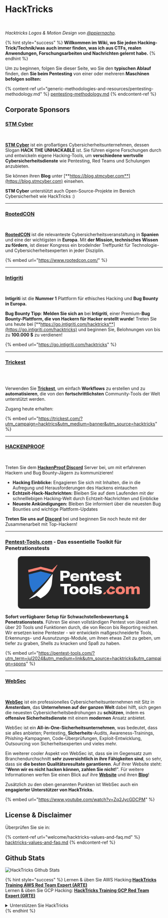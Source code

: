# HackTricks

<figure><img src=".gitbook/assets/hacktricks.gif" alt=""><figcaption></figcaption></figure>

_Hacktricks Logos & Motion Design von_ [_@ppiernacho_](https://www.instagram.com/ppieranacho/)_._

{% hint style="success" %}
**Willkommen im Wiki, wo Sie jeden Hacking-Trick/Technik/was auch immer finden, was ich aus CTFs, realen Anwendungen, Forschungsarbeiten und Nachrichten gelernt habe.**
{% endhint %}

Um zu beginnen, folgen Sie dieser Seite, wo Sie den **typischen Ablauf** finden, den **Sie beim Pentesting** von einer oder mehreren **Maschinen befolgen sollten:**

{% content-ref url="generic-methodologies-and-resources/pentesting-methodology.md" %}
[pentesting-methodology.md](generic-methodologies-and-resources/pentesting-methodology.md)
{% endcontent-ref %}

## Corporate Sponsors

### [STM Cyber](https://www.stmcyber.com)

<figure><img src=".gitbook/assets/stm (1).png" alt=""><figcaption></figcaption></figure>

[**STM Cyber**](https://www.stmcyber.com) ist ein großartiges Cybersicherheitsunternehmen, dessen Slogan **HACK THE UNHACKABLE** ist. Sie führen eigene Forschungen durch und entwickeln eigene Hacking-Tools, um **verschiedene wertvolle Cybersicherheitsdienste** wie Pentesting, Red Teams und Schulungen anzubieten.

Sie können ihren **Blog** unter [**https://blog.stmcyber.com**](https://blog.stmcyber.com) einsehen.

**STM Cyber** unterstützt auch Open-Source-Projekte im Bereich Cybersicherheit wie HackTricks :)

***

### [RootedCON](https://www.rootedcon.com/)

<figure><img src=".gitbook/assets/image (45).png" alt=""><figcaption></figcaption></figure>

[**RootedCON**](https://www.rootedcon.com) ist die relevanteste Cybersicherheitsveranstaltung in **Spanien** und eine der wichtigsten in **Europa**. Mit **der Mission, technisches Wissen zu fördern**, ist dieser Kongress ein brodelnder Treffpunkt für Technologie- und Cybersicherheitsexperten in jeder Disziplin.

{% embed url="https://www.rootedcon.com/" %}

***

### [Intigriti](https://www.intigriti.com)

<figure><img src=".gitbook/assets/image (47).png" alt=""><figcaption></figcaption></figure>

**Intigriti** ist die **Nummer 1** Plattform für ethisches Hacking und **Bug Bounty in Europa.**

**Bug Bounty Tipp**: **Melden Sie sich an** bei **Intigriti**, einer Premium-**Bug Bounty-Plattform, die von Hackern für Hacker erstellt wurde**! Treten Sie uns heute bei [**https://go.intigriti.com/hacktricks**](https://go.intigriti.com/hacktricks) und beginnen Sie, Belohnungen von bis zu **100.000 $** zu verdienen!

{% embed url="https://go.intigriti.com/hacktricks" %}

***

### [Trickest](https://trickest.com/?utm\_campaign=hacktrics\&utm\_medium=banner\&utm\_source=hacktricks)

<figure><img src=".gitbook/assets/image (48).png" alt=""><figcaption></figcaption></figure>

\
Verwenden Sie [**Trickest**](https://trickest.com/?utm\_campaign=hacktrics\&utm\_medium=banner\&utm\_source=hacktricks), um einfach **Workflows** zu erstellen und zu **automatisieren**, die von den **fortschrittlichsten** Community-Tools der Welt unterstützt werden.

Zugang heute erhalten:

{% embed url="https://trickest.com/?utm_campaign=hacktrics&utm_medium=banner&utm_source=hacktricks" %}

***

### [HACKENPROOF](https://bit.ly/3xrrDrL)

<figure><img src=".gitbook/assets/image (50).png" alt=""><figcaption></figcaption></figure>

Treten Sie dem [**HackenProof Discord**](https://discord.com/invite/N3FrSbmwdy) Server bei, um mit erfahrenen Hackern und Bug Bounty-Jägern zu kommunizieren!

* **Hacking Einblicke:** Engagieren Sie sich mit Inhalten, die in die Aufregung und Herausforderungen des Hackens eintauchen
* **Echtzeit-Hack-Nachrichten:** Bleiben Sie auf dem Laufenden mit der schnelllebigen Hacking-Welt durch Echtzeit-Nachrichten und Einblicke
* **Neueste Ankündigungen:** Bleiben Sie informiert über die neuesten Bug Bounties und wichtige Plattform-Updates

**Treten Sie uns auf** [**Discord**](https://discord.com/invite/N3FrSbmwdy) bei und beginnen Sie noch heute mit der Zusammenarbeit mit Top-Hackern!

***

### [Pentest-Tools.com](https://pentest-tools.com/?utm_term=jul2024&utm_medium=link&utm_source=hacktricks&utm_campaign=spons) - Das essentielle Toolkit für Penetrationstests

<figure><img src="/.gitbook/assets/pentest-tools.svg" alt=""><figcaption></figcaption></figure>

**Sofort verfügbarer Setup für Schwachstellenbewertung & Penetrationstests**. Führen Sie einen vollständigen Pentest von überall mit über 20 Tools und Funktionen durch, die von Recon bis Reporting reichen. Wir ersetzen keine Pentester - wir entwickeln maßgeschneiderte Tools, Erkennungs- und Ausnutzungs-Module, um ihnen etwas Zeit zu geben, um tiefer zu graben, Shells zu knacken und Spaß zu haben.

{% embed url="https://pentest-tools.com/?utm_term=jul2024&utm_medium=link&utm_source=hacktricks&utm_campaign=spons" %}

***

### [WebSec](https://websec.nl/)

<figure><img src=".gitbook/assets/websec (1).svg" alt=""><figcaption></figcaption></figure>

[**WebSec**](https://websec.nl) ist ein professionelles Cybersicherheitsunternehmen mit Sitz in **Amsterdam**, das **Unternehmen auf der ganzen Welt** dabei hilft, sich gegen die neuesten Cybersicherheitsbedrohungen zu **schützen**, indem es **offensive Sicherheitsdienste** mit einem **modernen** Ansatz anbietet.

WebSec ist ein **All-in-One-Sicherheitsunternehmen**, was bedeutet, dass sie alles anbieten; Pentesting, **Sicherheits**-Audits, Awareness-Trainings, Phishing-Kampagnen, Code-Überprüfungen, Exploit-Entwicklung, Outsourcing von Sicherheitsexperten und vieles mehr.

Ein weiterer cooler Aspekt von WebSec ist, dass sie im Gegensatz zum Branchendurchschnitt **sehr zuversichtlich in ihre Fähigkeiten sind**, so sehr, dass sie **die besten Qualitätsresultate garantieren**. Auf ihrer Website steht: "**Wenn wir es nicht hacken können, zahlen Sie nicht!**". Für weitere Informationen werfen Sie einen Blick auf ihre [**Website**](https://websec.nl/en/) und ihren [**Blog**](https://websec.nl/blog/)!

Zusätzlich zu den oben genannten Punkten ist WebSec auch ein **engagierter Unterstützer von HackTricks.**

{% embed url="https://www.youtube.com/watch?v=Zq2JycGDCPM" %}


## License & Disclaimer

Überprüfen Sie sie in:

{% content-ref url="welcome/hacktricks-values-and-faq.md" %}
[hacktricks-values-and-faq.md](welcome/hacktricks-values-and-faq.md)
{% endcontent-ref %}

## Github Stats

![HackTricks Github Stats](https://repobeats.axiom.co/api/embed/68f8746802bcf1c8462e889e6e9302d4384f164b.svg "Repobeats analytics image")


{% hint style="success" %}
Lernen & üben Sie AWS Hacking:<img src="/.gitbook/assets/arte.png" alt="" data-size="line">[**HackTricks Training AWS Red Team Expert (ARTE)**](https://training.hacktricks.xyz/courses/arte)<img src="/.gitbook/assets/arte.png" alt="" data-size="line">\
Lernen & üben Sie GCP Hacking: <img src="/.gitbook/assets/grte.png" alt="" data-size="line">[**HackTricks Training GCP Red Team Expert (GRTE)**<img src="/.gitbook/assets/grte.png" alt="" data-size="line">](https://training.hacktricks.xyz/courses/grte)

<details>

<summary>Unterstützen Sie HackTricks</summary>

* Überprüfen Sie die [**Abonnementpläne**](https://github.com/sponsors/carlospolop)!
* **Treten Sie der** 💬 [**Discord-Gruppe**](https://discord.gg/hRep4RUj7f) oder der [**Telegram-Gruppe**](https://t.me/peass) bei oder **folgen** Sie uns auf **Twitter** 🐦 [**@hacktricks\_live**](https://twitter.com/hacktricks\_live)**.**
* **Teilen Sie Hacking-Tricks, indem Sie PRs an die** [**HackTricks**](https://github.com/carlospolop/hacktricks) und [**HackTricks Cloud**](https://github.com/carlospolop/hacktricks-cloud) GitHub-Repos einreichen.

</details>
{% endhint %}
